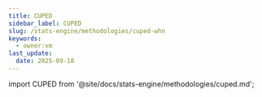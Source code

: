 ```yaml
---
title: CUPED
sidebar_label: CUPED
slug: /stats-engine/methodologies/cuped-whn
keywords:
  - owner:vm
last_update:
  date: 2025-09-18
---
```


import CUPED from '@site/docs/stats-engine/methodologies/cuped.md';

<CUPED />